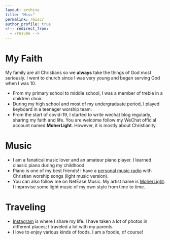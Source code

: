 ```yaml
---
layout: archive
title: "Misc"
permalink: /misc/
author_profile: true
<!-- redirect_from:
  - /resume -->
---
```


My Faith
======
My family are all Christians so we **always** take the things of God most seriously. I went to church since I was very young and began serving God when I was 10.

* From my primary school to middle school, I was a member of treble in a children choir. 
* During my high school and most of my undergraduate period, I played keyboard in a teenager worship team.
* From the start of covid-19, I started to write wechat blog regularly, sharing my faith and life. You are welcome follow my WeChat official account named **MoherLight**. However, it is mostly about Christianity.

Music
======
<!--   <ul>{% for post in site.teaching %}
    {% include archive-single-cv.html %}
  {% endfor %}</ul> -->
* I am a fanatical music lover and an amateur piano player. I learned classic piano during my childhood. 
* Piano is one of my best friends! I have a [personal music radio](https://music.163.com/#/djradio?id=960850566) with Christian worship songs (light music version).
* You can also follow me on NetEase Music. My artist name is [MoherLight](https://music.163.com/#/artist?id=34142415). I improvise some light music of my own style from time to time.

Traveling
======
* [Instagram](https://www.instagram.com/olivia_jiang1998) is where I share my life. I have taken a lot of photos in different places; I traveled a lot with my parents.
* I love to enjoy various kinds of foods. I am a foodie, of course!
